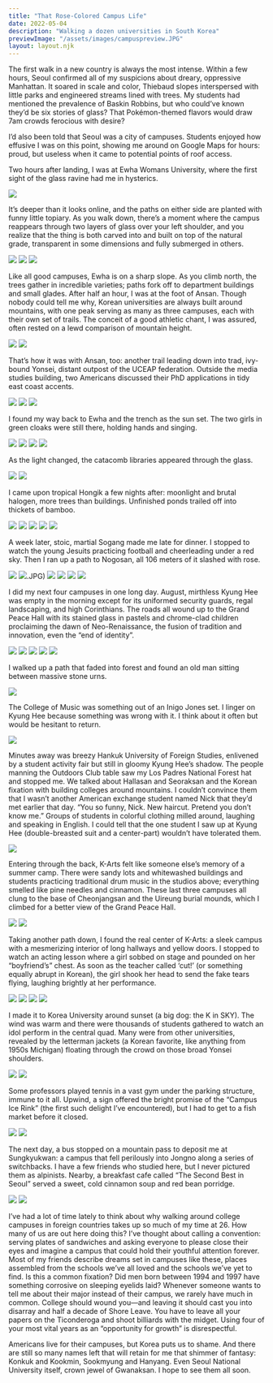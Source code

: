 ```yaml
---
title: "That Rose-Colored Campus Life"
date: 2022-05-04
description: "Walking a dozen universities in South Korea"
previewImage: "/assets/images/campuspreview.JPG"
layout: layout.njk
---
```

The first walk in a new country is always the most intense. Within a few hours, Seoul confirmed all of my suspicions about dreary, oppressive Manhattan. It soared in scale and color, Thiebaud slopes interspersed with little parks and engineered streams lined with trees. My students had mentioned the prevalence of Baskin Robbins, but who could’ve known they’d be six stories of glass? That Pokémon-themed flavors would draw 7am crowds ferocious with desire?

I’d also been told that Seoul was a city of campuses. Students enjoyed how effusive I was on this point, showing me around on Google Maps for hours: proud, but useless when it came to potential points of roof access.

Two hours after landing, I was at Ewha Womans University, where the first sight of the glass ravine had me in hysterics.

![](/shoreleave/assets/images/1.JPG)

It’s deeper than it looks online, and the paths on either side are planted with funny little topiary. As you walk down, there’s a moment where the campus reappears through two layers of glass over your left shoulder, and you realize that the thing is both carved into and built on top of the natural grade, transparent in some dimensions and fully submerged in others.

![](/shoreleave/assets/images/2.JPG)
![](/shoreleave/assets/images/3.JPG)
![](/shoreleave/assets/images/4.JPG)

Like all good campuses, Ewha is on a sharp slope. As you climb north, the trees gather in incredible varieties; paths fork off to department buildings and small glades. After half an hour, I was at the foot of Ansan. Though nobody could tell me why, Korean universities are always built around mountains, with one peak serving as many as three campuses, each with their own set of trails. The conceit of a good athletic chant, I was assured, often rested on a lewd comparison of mountain height.

![](/shoreleave/assets/images/5.JPG)
![](/shoreleave/assets/images/6.JPG)

That’s how it was with Ansan, too: another trail leading down into trad, ivy-bound Yonsei, distant outpost of the UCEAP federation. Outside the media studies building, two Americans discussed their PhD applications in tidy east coast accents.

![](/shoreleave/assets/images/7.JPG)
![](/shoreleave/assets/images/8.JPG)
![](/shoreleave/assets/images/9.JPG)

I found my way back to Ewha and the trench as the sun set. The two girls in green cloaks were still there, holding hands and singing. 

![](/shoreleave/assets/images/10.JPG)
![](/shoreleave/assets/images/11.JPG)
![](/shoreleave/assets/images/12.JPG)
![](/shoreleave/assets/images/13.JPG)

As the light changed, the catacomb libraries appeared through the glass.

![](/shoreleave/assets/images/14.JPG)
![](/shoreleave/assets/images/15.JPG)

I came upon tropical Hongik a few nights after: moonlight and brutal halogen, more trees than buildings. Unfinished ponds trailed off into thickets of bamboo.

![](/shoreleave/assets/images/16.JPG)
![](/shoreleave/assets/images/17.JPG)
![](/shoreleave/assets/images/18.JPG)
![](/shoreleave/assets/images/19.JPG)
![](/shoreleave/assets/images/20.JPG)

A week later, stoic, martial Sogang made me late for dinner. I stopped to watch the young Jesuits practicing football and cheerleading under a red sky. Then I ran up a path to Nogosan, all 106 meters of it slashed with rose. 

![](/shoreleave/assets/images/21.JPG)
![](/shoreleave/assets/images/22).JPG)
![](/shoreleave/assets/images/23.JPG)
![](/shoreleave/assets/images/24.JPG)
![](/shoreleave/assets/images/25.JPG)
![](/shoreleave/assets/images/26.JPG)

I did my next four campuses in one long day. August, mirthless Kyung Hee was empty in the morning except for its uniformed security guards, regal landscaping, and high Corinthians. The roads all wound up to the Grand Peace Hall with its stained glass in pastels and chrome-clad children proclaiming the dawn of Neo-Renaissance, the fusion of tradition and innovation, even the “end of identity”.

![](/shoreleave/assets/images/27.JPG)
![](/shoreleave/assets/images/28.JPG)
![](/shoreleave/assets/images/29.JPG)
![](/shoreleave/assets/images/30.JPG)
![](/shoreleave/assets/images/31.JPG)

I walked up a path that faded into forest and found an old man sitting between massive stone urns.

![](/shoreleave/assets/images/32.JPG)

The College of Music was something out of an Inigo Jones set. I linger on Kyung Hee because something was wrong with it. I think about it often but would be hesitant to return.

![](/shoreleave/assets/images/33.JPG)

Minutes away was breezy Hankuk University of Foreign Studies, enlivened by a student activity fair but still in gloomy Kyung Hee’s shadow. The people manning the Outdoors Club table saw my Los Padres National Forest hat and stopped me. We talked about Hallasan and Seoraksan and the Korean fixation with building colleges around mountains. I couldn’t convince them that I wasn’t another American exchange student named Nick that they’d met earlier that day. “You so funny, Nick. New haircut. Pretend you don’t know me.” Groups of students in colorful clothing milled around, laughing and speaking in English. I could tell that the one student I saw up at Kyung Hee (double-breasted suit and a center-part) wouldn’t have tolerated them.

![](/shoreleave/assets/images/34.JPG)

Entering through the back, K-Arts felt like someone else’s memory of a summer camp. There were sandy lots and whitewashed buildings and students practicing traditional drum music in the studios above; everything smelled like pine needles and cinnamon. These last three campuses all clung to the base of Cheonjangsan and the Uireung burial mounds, which I climbed for a better view of the Grand Peace Hall.

![](/shoreleave/assets/images/35.JPG)
![](/shoreleave/assets/images/36.JPG)

Taking another path down, I found the real center of K-Arts: a sleek campus with a mesmerizing interior of long hallways and yellow doors. I stopped to watch an acting lesson where a girl sobbed on stage and pounded on her “boyfriend’s” chest. As soon as the teacher called ‘cut!’ (or something equally abrupt in Korean), the girl shook her head to send the fake tears flying, laughing brightly at her performance.

![](/shoreleave/assets/images/37.JPG)
![](/shoreleave/assets/images/38.JPG)
![](/shoreleave/assets/images/39.JPG)
![](/shoreleave/assets/images/40.JPG)

I made it to Korea University around sunset (a big dog: the K in SKY). The wind was warm and there were thousands of students gathered to watch an idol perform in the central quad. Many were from other universities, revealed by the letterman jackets (a Korean favorite, like anything from 1950s Michigan) floating through the crowd on those broad Yonsei shoulders.

![](/shoreleave/assets/images/41.JPG)
![](/shoreleave/assets/images/42.JPG)

Some professors played tennis in a vast gym under the parking structure, immune to it all. Upwind, a sign offered the bright promise of the “Campus Ice Rink” (the first such delight I’ve encountered), but I had to get to a fish market before it closed.

![](/shoreleave/assets/images/43.JPG)
![](/shoreleave/assets/images/44.JPG)

The next day, a bus stopped on a mountain pass to deposit me at Sungkyukwan: a campus that fell perilously into Jongno along a series of switchbacks. I have a few friends who studied here, but I never pictured them as alpinists. Nearby, a breakfast cafe called “The Second Best in Seoul” served a sweet, cold cinnamon soup and red bean porridge.

![](/shoreleave/assets/images/45.JPG)
![](/shoreleave/assets/images/46.JPG)

I’ve had a lot of time lately to think about why walking around college campuses in foreign countries takes up so much of my time at 26. How many of us are out here doing this? I’ve thought about calling a convention: serving plates of sandwiches and asking everyone to please close their eyes and imagine a campus that could hold their youthful attention forever. Most of my friends describe dreams set in campuses like these, places assembled from the schools we’ve all loved and the schools we’ve yet to find. Is this a common fixation? Did men born between 1994 and 1997 have something corrosive on sleeping eyelids laid? Whenever someone wants to tell me about their major instead of their campus, we rarely have much in common. College should wound you—and leaving it should cast you into disarray and half a decade of Shore Leave. You have to leave all your papers on the Ticonderoga and shoot billiards with the midget. Using four of your most vital years as an “opportunity for growth” is disrespectful.

Americans live for their campuses, but Korea puts us to shame. And there are still so many names left that will retain for me that shimmer of fantasy: Konkuk and Kookmin, Sookmyung and Hanyang. Even Seoul National University itself, crown jewel of Gwanaksan. I hope to see them all soon.

